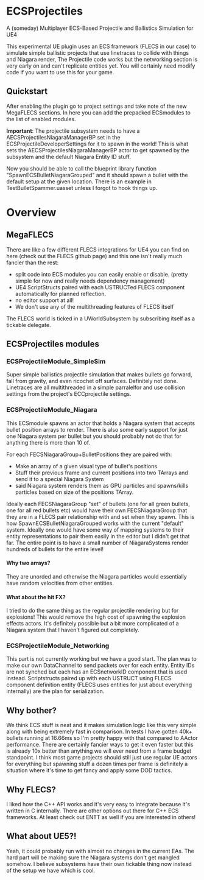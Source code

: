 # ECSProjectiles
A (someday) Multiplayer ECS-Based Projectile and Ballistics Simulation for UE4

This experimental UE plugin uses an ECS framework (FLECS in our case) to simulate simple ballistic projects that use linetraces to collide with things and Niagara render,
The Projectile code works but the networking section is very early on and can't replicate entities yet. 
You will certainly need modify code if you want to use this for your game.

## Quickstart
After enabling the plugin go to project settings and take note of the new MegaFLECS sections. In here you can add the prepacked ECSmodules to the list of enabled modules.

**Important**: The projectile subsystem needs to have a AECSProjectilesNiagaraManagerBP set in the ECSProjectileDeveloperSettings for it to spawn in the world!
This is what sets the AECSProjectilesNiagaraManagerBP actor to get spawned by the subsystem and the default Niagara Entity ID stuff. 

Now you should be able to call the blueprint library function "SpawnECSBulletNiagaraGrouped" and it should spawn a bullet with the default setup at the given location. 
There is an example in TestBulletSpammer.uasset unless I forgot to hook things up.


# Overview

## MegaFLECS

There are like a few different FLECS integrations for UE4 you can find on here (check out the FLECS github page) and this one isn't really much fancier than the rest:
* split code into ECS modules you can easily enable or disable. (pretty simple for now and really needs dependency management)
* UE4 ScriptStructs paired with each USTRUCTed FLECS component automatically for planned reflection.
* no editor support at all! 
* We don't use any of the multithreading features of FLECS itself

The FLECS world is ticked in a UWorldSubsystem by subscribing itself as a tickable delegate.

## ECSProjectiles modules

### ECSProjectileModule_SimpleSim
Super simple ballistics projectile simulation that makes bullets go forward, fall from gravity, and even ricochet off surfaces. Definitely not done. Linetraces are all multithreaded in a simple parralelfor and use collision settings from the project's ECCprojectile settings. 
### ECSProjectileModule_Niagara
This ECSmodule spawns an actor that holds a Niagara system that accepts bullet position arrays to render. 
There is also some early support for just one Niagara system per bullet but you should probably not do that for anything there is more than 10 of.

For each FECSNiagaraGroup+BulletPositions they are paired with:
* Make an array of a given visual type of bullet's positions
* Stuff their previous frame and current positions into two TArrays and send it to a special Niagara System
* said Niagara system renders them as GPU particles and spawns/kills particles based on size of the positions TArray. 

Ideally each FECSNiagaraGroup "set" of bullets (one for all green bullets, one for all red bullets etc) would have their own FECSNiagaraGroup that they are in a FLECS pair relationship with and set when they spawn. 
This is how SpawnECSBulletNiagaraGrouped works with the current "default" system. Ideally one would have some way of mapping systems to their entity representations to pair them easily in the editor but I didn't get that far. The entire point is to have a small number of NiagaraSystems render hundreds of bullets for the entire level!




#### Why two arrays?
They are unorded and otherwise the Niagara particles would essentially have random velocities from other entities.

#### What about the hit FX?
I tried to do the same thing as the regular projectile rendering but for explosions! This would remove the high cost of spawning the explosion effects actors.
It's definitely possible but a bit more complicated of a Niagara system that I haven't figured out completely. 

### ECSProjectileModule_Networking
This part is not currently working but we have a good start. The plan was to make our own DataChannel to send packets over for each entity. 
Entity IDs are not synched but each has an ECSnetworkID component that is used instead. 
Scriptstructs paired up with each USTRUCT using FLECS component definition entity (FLECS uses entities for just about everything internally) are the plan for serialization.


## Why bother?
We think ECS stuff is neat and it makes simulation logic like this very simple along with being extremely fast in comparison.
In tests I have gotten 40k+ bullets running at 16.66ms so I'm pretty happy with that compared to AActor performance. There are certainly fancier ways to get it even faster but this is already 10x better than anything we will ever need from a frame budget standpoint.
I think most game projects should still just use regular UE actors for everything but spawning stuff a dozen times per frame is definitely a situation where it's time to get fancy and apply some DOD tactics. 

## Why FLECS?
I liked how the C++ API works and it's very easy to integrate because it's written in C internally. 
There are other options out there for C++ ECS frameworks. At least check out ENTT as well if you are interested in others!

## What about UE5?!
Yeah, it could probably run with almost no changes in the current EAs. The hard part will be making sure the Niagara systems don't get mangled somehow. 
I believe subsystems have their own tickable thing now instead of the setup we have which is cool.




